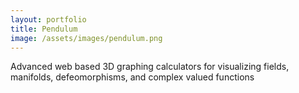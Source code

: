 ```yaml
---
layout: portfolio
title: Pendulum
image: /assets/images/pendulum.png
---
```


Advanced web based 3D graphing calculators for visualizing fields, manifolds, defeomorphisms, and complex valued functions

